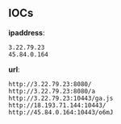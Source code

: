 
## IOCs

__ipaddress__:

```text
3.22.79.23
45.84.0.164
```
__url__:

```text
http://3.22.79.23:8080/
http://3.22.79.23:8080/a
http://3.22.79.23:10443/ga.js
http://18.193.71.144:10443/
http://45.84.0.164:10443/o6mJ
```